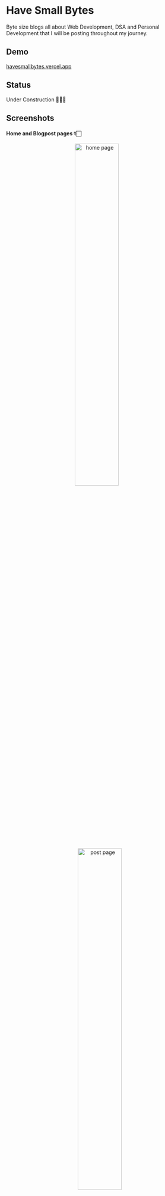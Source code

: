 # Have Small Bytes

Byte size blogs all about Web Development, DSA and Personal Development that I will be posting throughout my journey.

## Demo

[havesmallbytes.vercel.app](https://havesmallbytes.vercel.app/)

## Status

Under Construction 🚧👷‍♂️

## Screenshots

#### Home and Blogpost pages 👇🏻

<p align="center">
  <img alt="home page" src="https://user-images.githubusercontent.com/53307443/253638835-64f5842b-8cb3-4602-af5f-a64d9d237685.png" width="48.5%">
   &nbsp; &nbsp; 
  <img alt="post page" src="https://user-images.githubusercontent.com/53307443/253009886-189bacf7-dfc5-4110-b546-beb7c4d991d1.png" width="48.5%">
</p>
<p align="center">
  <img alt="comments" src="https://user-images.githubusercontent.com/53307443/253011600-3fa14511-857d-4806-9f6d-af73cca20608.png" width="32%">
&nbsp; 
  <img alt="category page" src="https://user-images.githubusercontent.com/53307443/253011020-ac32c77a-a633-416b-bf18-918771d8359a.png" width="32%">
  &nbsp; 
  <img alt="user progile" src="https://user-images.githubusercontent.com/53307443/253011142-926fcce7-858b-4b8b-b99e-49573aa1bd18.png" width="32%">
</p>

#### comments, category pages and user profile ☝🏻

## Installation and Setup Instructions

Clone down this repository. You will need `node` and `npm` installed globally on your machine.

Installation:

```javascript
cd have-small-byte/
npm i
```

To Start the dev server:

```javascript
npm run dev
```

To Visit App after its started in your local machine: `localhost:3000`
